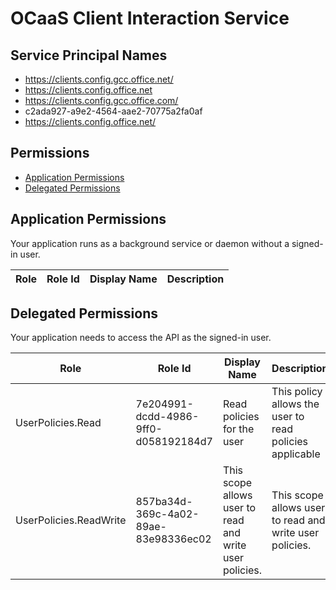 # OCaaS Client Interaction Service
## Service Principal Names
- https://clients.config.gcc.office.net/
- https://clients.config.office.net
- https://clients.config.gcc.office.com/
- c2ada927-a9e2-4564-aae2-70775a2fa0af
- https://clients.config.office.net/

 ## Permissions
- [Application Permissions](#application-permissions)
- [Delegated Permissions](#delegated-permissions)

## Application Permissions
Your application runs as a background service or daemon without a signed-in user.

| Role | Role Id | Display Name | Description |
|---|---|---|---|

## Delegated Permissions
Your application needs to access the API as the signed-in user. 

| Role | Role Id | Display Name | Description |
|---|---|---|---|
| UserPolicies.Read | 7e204991-dcdd-4986-9ff0-d058192184d7 | Read policies for the user | This policy allows the user to read policies applicable |
| UserPolicies.ReadWrite | 857ba34d-369c-4a02-89ae-83e98336ec02 | This scope allows user to read and write user policies. | This scope allows user to read and write user policies. |

